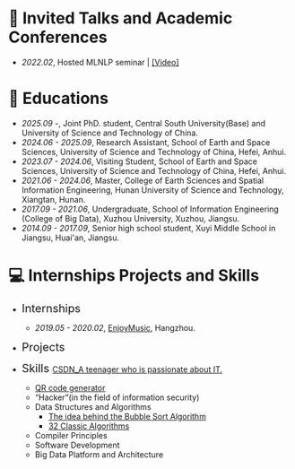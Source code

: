 # 💬 Invited Talks and Academic Conferences
- *2022.02*, Hosted MLNLP seminar \| [\[Video\]](https://www.bilibili.com/video/BV1wF411x7qh)

# 📖 Educations
- *2025.09 -*, Joint PhD. student, Central South University(Base) and University of Science and Technology of China.
- *2024.06 - 2025.09*, Research Assistant, School of Earth and Space Sciences, University of Science and Technology of China, Hefei, Anhui.
- *2023.07 - 2024.06*, Visiting Student, School of Earth and Space Sciences, University of Science and Technology of China, Hefei, Anhui.
- *2021.06 - 2024.06*, Master, College of Earth Sciences and Spatial Information Engineering, Hunan University of Science and Technology, Xiangtan, Hunan.
- *2017.09 - 2021.06*, Undergraduate, School of Information Engineering (College of Big Data), Xuzhou University, Xuzhou, Jiangsu.
- *2014.09 - 2017.09*, Senior high school student, Xuyi Middle School in Jiangsu, Huai'an, Jiangsu.

# 💻 Internships Projects and Skills
- <span style="font-size: 20px"> Internships </span>
  - *2019.05 - 2020.02*, [EnjoyMusic](https://enjoymusic.ai/), Hangzhou.

- <span style="font-size: 20px"> Projects </span>

- <span style="font-size: 20px"> Skills </span>
[CSDN_A teenager who is passionate about IT.](https://blog.csdn.net/qq_43073798?type=blog) 
  - [QR code generator](https://cli.im/)
  - “Hacker”(in the field of information security)
  - Data Structures and Algorithms 
    - [The idea behind the Bubble Sort Algorithm](https://blog.csdn.net/qq_43073798/article/details/133343393?spm=1001.2014.3001.5501)
    - [32 Classic Algorithms](https://blog.csdn.net/qq_43073798/article/details/133343903?spm=1001.2014.3001.5501)
  - Compiler Principles
  - Software Development
  - Big Data Platform and Architecture